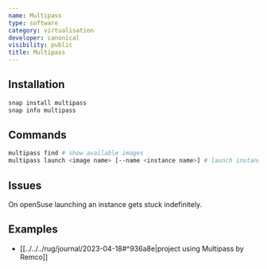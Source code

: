 ```yaml
---
name: Multipass
type: software
category: virtualisation
developer: canonical
visibility: public
title: Multipass
---
```


## Installation

```bash
snap install multipass
snap info multipass
```

## Commands

```bash
multipass find # show available images
multipass launch <image name> [--name <instance name>] # launch instance with specific image
```

## Issues

On openSuse launching an instance gets stuck indefinitely.

## Examples

- [[../../../rug/journal/2023-04-18#^936a8e|project using Multipass by Remco]]
